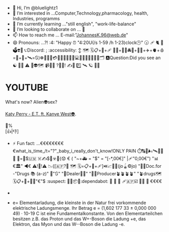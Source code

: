- 👋 Hi, I’m @bluelightz1
- 👀 I’m interested in ...Computer,Technology,pharmacology, health, Industries, programms
- 🌱 I’m currently learning ..."still english", "work-life-balance"
- 💞️ I’m looking to collaborate on ... 🔢
- 📫 How to reach me ... E-mail:"JohannesK.96@web.de"
- 😄 Pronouns: ...?! :4: "Happy ⏰ "4:20U(/s 1-59 /h 1-23)clock🕒" 🕟 🩹 🐈 🥇 🗳️❣️🫰 📞:Discord: ; 
    :accessibility: 
↕️ 🗺️ 🗓️📋+📆+🩹 👩‍💻+👮‍♂️🚔👮+👩‍✈️+✈️+🫀+🩸=🏧+📲+🛰️=🔃)☸️📇🎼🏧💳🇪🇺🛂💶🚦🛂💻👮🛂👮‍♂️👮‍♀️🪪🗂️ 🅰️Question:Did you see an ☯️   🧟‍♂️   ⚠️ 📲👽🗺️ 📹📲🫵  ?🌟👾!  ✍️📲  *️⃣ 🛰️ 🪐 👩‍🎤
<h1>YOUTUBE</h1>

<p>What's now? Alien👽sex?

<a href="https://www.youtube.com/watch?v=t5Sd5c4o9UM">Katy Perry - E.T. ft. Kanye West👽</a>.

</p>

💯%             
[👍|👎]


- ⚡ Fun fact: ...€€€€€€€€€what_is_time_/t="?"_baby_i_really_don't_know!ONLY PAIN ⏱️🔠🍷🌬️🛰️🥇🥈🥉       🥙=🤫$🇺🇲 $☠️$✍️$📰☣️🧠{😟  € ( "~+🚑 = "$" = "[-*,00€]"        |🩹"0,00€")   "📊€🏛️"   ◀️€  ⚠️!📲!⚠️ 📉{[🇦🇫?🏥 🗺️ 🗓️=📋+📆+🩹]⏯️📈👩‍🔬(jo🪀©️jo)  "👩‍⚕️Doc.for -"Drugs 📚 (a-z)" 🏥"🔃" "🚛Dealer👨‍🏭"            "👩‍🌾Producer🪴🪴🪴🪴"           "🪴drugs🗺 🗓📋+📆+🙊💬"€"$ :suspect: 👩‍🌾📦🦸:dependabot: 🏬 🧢 👶 🩹🇦🇫☑️ 🤞🔠 🛂     €€€€

- 
- e= Elementarladung, die kleinste in der Natur frei vorkommende elektrische Ladungsmenge. Ihr Betrag e = (1,602 177 33 ± 0,000 000 49) · 10-19 C ist eine Fundamentalkonstante. Von den Elementarteilchen besitzen z.B. das Proton und das W+-Boson die Ladung +e, das Elektron, das Myon und das W--Boson die Ladung -e.

<!---Sleeping@day/night
Terra
bluelightz1/bluelightz1 is a ✨ special ✨ repository because its `README.md` (this file) appears on your GitHub profile.
You can click the Preview link to take a look at your changes.
--->
